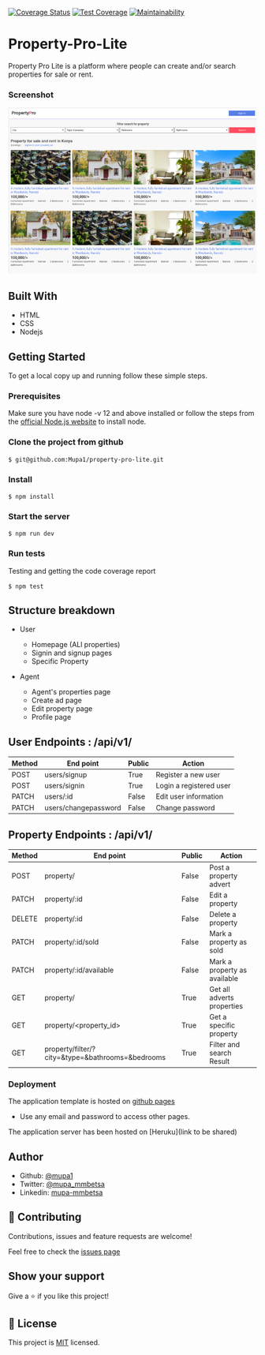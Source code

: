 [![Coverage Status](https://coveralls.io/repos/github/Mupa1/propertypro-lite/badge.svg?branch=master)](https://coveralls.io/github/Mupa1/propertypro-lite?branch=master)
[![Test Coverage](https://api.codeclimate.com/v1/badges/b2669b5b2627aebf73b1/test_coverage)](https://codeclimate.com/github/Mupa1/propertypro-lite/test_coverage)
[![Maintainability](https://api.codeclimate.com/v1/badges/b2669b5b2627aebf73b1/maintainability)](https://codeclimate.com/github/Mupa1/propertypro-lite/maintainability)

# Property-Pro-Lite
Property Pro Lite is a platform where people can create and/or search properties for sale or rent.

### Screenshot

![screenshot](./UI/assets/screenshots/landing-ui-screenshot.png)

## Built With

- HTML
- CSS
- Nodejs

## Getting Started

To get a local copy up and running follow these simple steps.

### Prerequisites
Make sure you have node -v 12 and above installed or follow the steps from the [official Node.js website](http://nodejs.org/) to install node.

### Clone the project from github

```
$ git@github.com:Mupa1/property-pro-lite.git
```

### Install

```
$ npm install
```

### Start the server

```
$ npm run dev
```

### Run tests

Testing and getting the code coverage report

```
$ npm test
```

## Structure breakdown

- User
  - Homepage (ALl properties)
  - Signin and signup pages
  - Specific Property

- Agent
  - Agent's properties page
  - Create ad page
  - Edit property page
  - Profile page

## User Endpoints : /api/v1/

Method|End point | Public |Action
-----------|----------|--------------|------
POST | users/signup | True | Register a new user
POST | users/signin | True | Login a registered user
PATCH | users/:id | False  | Edit user information
PATCH | users/changepassword | False  | Change password

## Property Endpoints  : /api/v1/

Method|End point | Public |Action
-----------|----------|--------------|------
POST | property/ | False | Post a property advert
PATCH | property/:id | False | Edit a  property
DELETE | property/:id | False | Delete a  property
PATCH | property/:id/sold | False | Mark a property as sold
PATCH | property/:id/available | False | Mark a property as available
GET | property/ | True | Get all adverts properties
GET | property/<property_id> | True | Get a specific property
GET | property/filter/?city=<city>&type=<type>&bathrooms=<bathrooms>&bedrooms<bedrooms> | True | Filter and search Result 

### Deployment

The application template is hosted on  [github pages](https://mupa1.github.io/propertypro-lite/UI/)

* Use any email and password to access other pages.

The application server has been hosted on [Heruku](link to be shared)

## Author

- Github: [@mupa1](https://github.com/Mupa1)
- Twitter: [@mupa_mmbetsa](https://twitter.com/mupa_mmbetsa)
- Linkedin: [mupa-mmbetsa](https://www.linkedin.com/in/mupa-mmbetsa)

## 🤝 Contributing

Contributions, issues and feature requests are welcome!

Feel free to check the [issues page](https://github.com/Mupa1/propertypro-lite/issues)

## Show your support

Give a ⭐️ if you like this project!

## 📝 License

This project is [MIT](lic.url) licensed.
